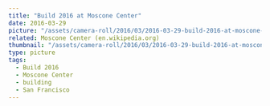 ```yaml
---
title: "Build 2016 at Moscone Center"
date: 2016-03-29
picture: "/assets/camera-roll/2016/03/2016-03-29-build-2016-at-moscone-center/20160329_213434134_iOS.jpg"
related: Moscone Center (en.wikipedia.org)
thumbnail: "/assets/camera-roll/2016/03/2016-03-29-build-2016-at-moscone-center/20160329_213434134_iOS-thumbnail.jpg"
type: picture
tags:
  - Build 2016
  - Moscone Center
  - building
  - San Francisco
---
```

